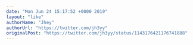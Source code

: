 ```yaml
---
date: "Mon Jun 24 15:17:52 +0000 2019"
layout: "like"
authorName: "Jhey"
authorUrl: "https://twitter.com/jh3yy"
originalPost: "https://twitter.com/jh3yy/status/1143176421176741888"
---
```

